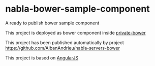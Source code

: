 # nabla-bower-sample-component
A ready to publish bower sample component

This project is deployed as bower component inside [private-bower](https://www.npmjs.com/package/private-bower)

This project has been published automatically by project https://github.com/AlbanAndrieu/nabla-servers-bower

This project is based on [AngularJS](https://github.com/angular/angular.js)
